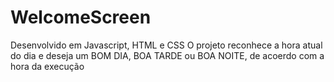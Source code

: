 # WelcomeScreen
Desenvolvido em Javascript, HTML e CSS
O projeto reconhece a hora atual do dia e deseja um BOM DIA, BOA TARDE ou BOA NOITE, de acoerdo com a hora da execução
